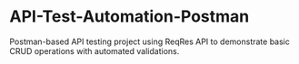 # API-Test-Automation-Postman
Postman-based API testing project using ReqRes API to demonstrate basic CRUD operations with automated validations.
